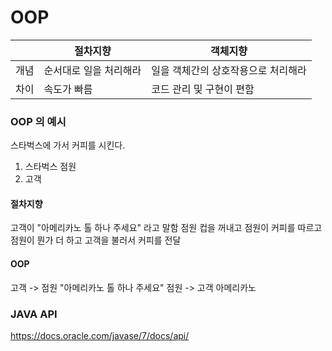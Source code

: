 # OOP

|  | 절차지향 | 객체지향 |
|----|-----|-----|
| 개념 | 순서대로 일을 처리해라 | 일을 객체간의 상호작용으로 처리해라 |
| 차이 | 속도가 빠름 | 코드 관리 및 구현이 편함 |

### OOP 의 예시

스타벅스에 가서 커피를 시킨다.

1. 스타벅스 점원
2. 고객

#### 절차지향

고객이 "아메리카노 톨 하나 주세요" 라고 말함
점원 컵을 꺼내고
점원이 커피를 따르고
점원이 뭔가 더 하고
고객을 불러서
커피를 전달

#### OOP

고객 -> 점원 "아메리카노 톨 하나 주세요"
점원 -> 고객 아메리카노

### JAVA API

https://docs.oracle.com/javase/7/docs/api/